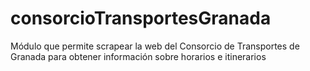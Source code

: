 # consorcioTransportesGranada
Módulo que permite scrapear la web del Consorcio de Transportes de Granada para obtener información sobre horarios e itinerarios
